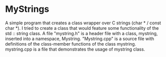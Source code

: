 # MyStrings
A simple program that creates a class wrapper over C strings (char * / const char *).
I tried to create a class that would feature some functionality of the std :: string class.
A file "mystring.h" is a header file with a class, mystring, inserted into a namespace, Mystring.
"Mystring.cpp" is a source file with definitions of the class-member functions of the class mystring.
mystring.cpp is a file that demonstrates the usage of mystring class. 
